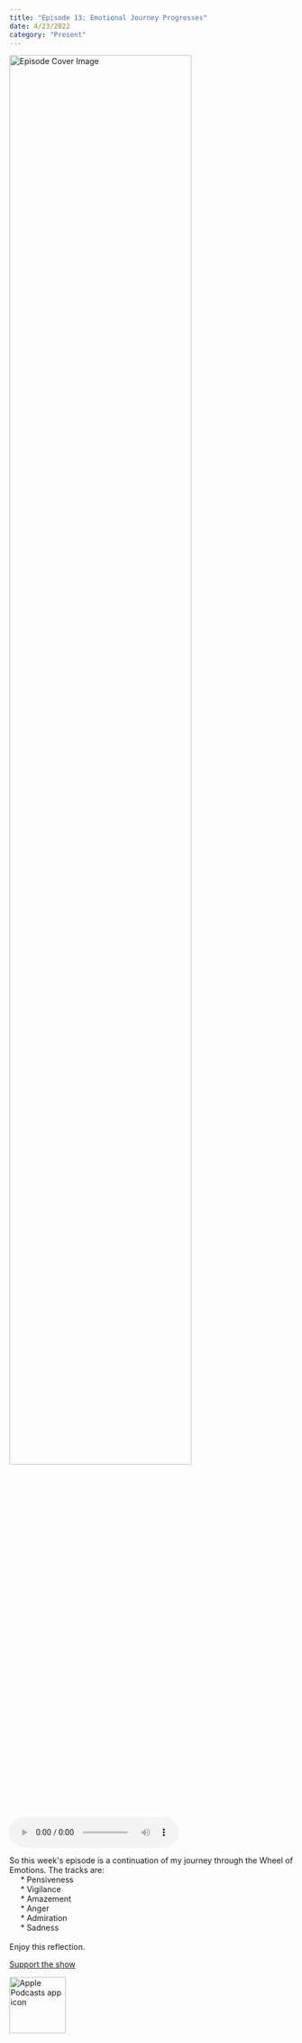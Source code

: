 ```yaml
---
title: "Episode 13: Emotional Journey Progresses"
date: 4/23/2022
category: "Present"
---
```

<img src="https://artwork.captivate.fm/5e0159eb-4138-4da4-a69e-f85e53e2ae17/60854458c4d1acdf4e1c2f79c4137142d85d78e379bdafbd69bd34c85f5819ad.jpg" alt="Episode Cover Image" width=80%/>
<audio controls>
  <source src="https://podcasts.captivate.fm/media/29b860d1-7caf-4349-bf29-2a059bd70c82/10487594-episode-13-emotional-journey-progresses.mp3" type="audio/mpeg">
  Your browser does not support the audio element.
</audio>

<p>So this week&apos;s episode is a continuation of my journey through the Wheel of Emotions. The tracks are:<br/>     * Pensiveness<br/>     * Vigilance<br/>     * Amazement<br/>     * Anger<br/>     * Admiration<br/>     * Sadness<br/><br/>Enjoy this reflection.</p><a rel="payment" href="https://www.paypal.com/donate/?hosted_button_id=WX3GRUK5BHJLS">Support the show</a>

<a href="https://podcasts.apple.com/us/podcast/living-room-music/id1608791560?tscg=30200&itsct=podcast_box_appicon&ls=1&mttnsubad=1608791560" style="display: inline-block;"><img src="https://toolbox.marketingtools.apple.com/api/v2/badges/app-icon-podcasts/standard/en-us" alt="Apple Podcasts app icon" style="width: 100px; height: 100px; vertical-align: middle; object-fit: contain;" /></a>
    